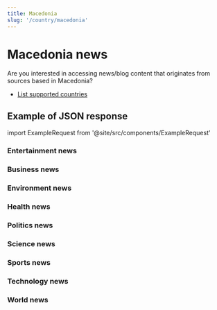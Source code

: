 ```yaml
---
title: Macedonia
slug: '/country/macedonia'
---
```


# Macedonia news

Are you interested in accessing news/blog content that originates from sources based in Macedonia?

- [List supported countries](/articles/countries)

## Example of JSON response

import ExampleRequest from '@site/src/components/ExampleRequest'

### Entertainment news
<ExampleRequest url="https://apitube.io/v1/news/articles?limit=2&category=news/Arts_and_Entertainment&country=mk"></ExampleRequest>

### Business news
<ExampleRequest url="https://apitube.io/v1/news/articles?limit=2&category=news/Business&country=mk"></ExampleRequest>

### Environment news
<ExampleRequest url="https://apitube.io/v1/news/articles?limit=2&category=news/Environment&country=mk"></ExampleRequest>

### Health news
<ExampleRequest url="https://apitube.io/v1/news/articles?limit=2&category=news/Health&country=mk"></ExampleRequest>

### Politics news
<ExampleRequest url="https://apitube.io/v1/news/articles?limit=2&category=news/Politics&country=mk"></ExampleRequest>

### Science news
<ExampleRequest url="https://apitube.io/v1/news/articles?limit=2&category=news/Science&country=mk"></ExampleRequest>

### Sports news
<ExampleRequest url="https://apitube.io/v1/news/articles?limit=2&category=news/Sports&country=mk"></ExampleRequest>

### Technology news
<ExampleRequest url="https://apitube.io/v1/news/articles?limit=2&category=news/Technology&country=mk"></ExampleRequest>

### World news
<ExampleRequest url="https://apitube.io/v1/news/articles?limit=2&category=news/World&country=mk"></ExampleRequest>
